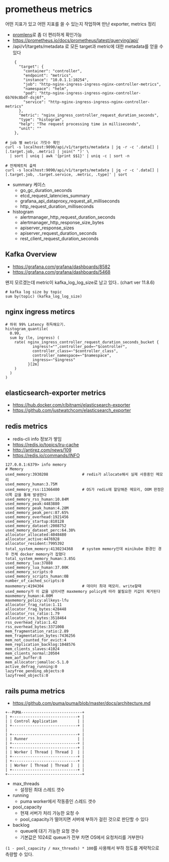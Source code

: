 # prometheus metrics

어떤 지표가 있고 어떤 지표를 쓸 수 있는지 작업하며 만난 exporter, metrics 정리

- [promlens](https://promlens.com)로 좀 더 편리하게 확인가능
- https://prometheus.io/docs/prometheus/latest/querying/api/
- /api/v1/targets/metadata 로 모든 target과 metric에 대한 metadata를 얻을 수 있다

```
    {
      "target": {
        "container": "controller",
        "endpoint": "metrics",
        "instance": "10.0.1.1:10254",
        "job": "http-nginx-ingress-ingress-nginx-controller-metrics",
        "namespace": "helm",
        "pod": "http-nginx-ingress-ingress-nginx-controller-6b769c8bdf-dsj6f",
        "service": "http-nginx-ingress-ingress-nginx-controller-metrics"
      },
      "metric": "nginx_ingress_controller_request_duration_seconds",
      "type": "histogram",
      "help": "The request processing time in milliseconds",
      "unit": ""
    },
```

```
# job 별 metric 가짓수 확인
curl -s localhost:9090/api/v1/targets/metadata | jq -r -c '.data[] | [.target.job, .metric] | join(" ")' \
  | sort | uniq | awk '{print $$1}' | uniq -c | sort -n

# 전체메트릭 출력
curl -s localhost:9090/api/v1/targets/metadata | jq -r -c '.data[] | [.target.job, .target.service, .metric, .type]' | sort
```

- summary 케이스
  - go_gc_duration_seconds
  - etcd_request_latencies_summary
  - grafana_api_dataproxy_request_all_milliseconds
  - http_request_duration_milliseconds
- histogram
  - alertmanager_http_request_duration_seconds
  - alertmanager_http_response_size_bytes
  - apiserver_response_sizes
  - apiserver_request_duration_seconds
  - rest_client_request_duration_seconds


## Kafka Overview

- https://grafana.com/grafana/dashboards/8582
- https://grafana.com/grafana/dashboards/5468

왠지 모르겠는데 metric이 kafka_log_log_size로 남고 있다.. (chart ver 11.8.6)

```
# kafka log size by topic
sum by(topic) (kafka_log_log_size)
```

## nginx ingress metircs

```
# 하위 99% Latency 취득해오기.
histogram_quantile(
  0.99,
  sum by (le, ingress) (
    rate( nginx_ingress_controller_request_duration_seconds_bucket {
            ingress!="",controller_pod=~"$controller",
            controller_class=~"$controller_class",
            controller_namespace=~"$namespace",
            ingress=~"$ingress"
          }[2m]
    )
  )
)
```

## elasticsearch-exporter metrics

- https://hub.docker.com/r/bitnami/elasticsearch-exporter
- https://github.com/justwatchcom/elasticsearch_exporter


## redis metrics

- redis-cli info 정보가 쌓임
- https://redis.io/topics/lru-cache
- http://antirez.com/news/109
- https://redis.io/commands/INFO

```
127.0.0.1:6379> info memory
# Memory
used_memory:3930208               # redis가 allocate해서 실제 사용중인 메모리
used_memory_human:3.75M
used_memory_rss:11366400          # OS가 redis에 할당해준 메모리, OOM 판정은 이쪽 값을 통해 발생한다
used_memory_rss_human:10.84M
used_memory_peak:4483880
used_memory_peak_human:4.28M
used_memory_peak_perc:87.65%
used_memory_overhead:1921456
used_memory_startup:810128
used_memory_dataset:2008752
used_memory_dataset_perc:64.38%
allocator_allocated:4048480
allocator_active:4476928
allocator_resident:7995392
total_system_memory:4130234368    # system memory인데 minikube 환경인 경우 전체 docker memory가 잡혔다
total_system_memory_human:3.85G
used_memory_lua:37888
used_memory_lua_human:37.00K
used_memory_scripts:0
used_memory_scripts_human:0B
number_of_cached_scripts:0
maxmemory:4194304                 # 데이터 최대 메모리. write할때 used_memory가 이 값을 넘어서면 maxmemory policy에 따라 불필요한 키값이 제거된다
maxmemory_human:4.00M
maxmemory_policy:allkeys-lfu
allocator_frag_ratio:1.11
allocator_frag_bytes:428448
allocator_rss_ratio:1.79
allocator_rss_bytes:3518464
rss_overhead_ratio:1.42
rss_overhead_bytes:3371008
mem_fragmentation_ratio:2.89
mem_fragmentation_bytes:7436256
mem_not_counted_for_evict:4
mem_replication_backlog:1048576
mem_clients_slaves:41024
mem_clients_normal:20504
mem_aof_buffer:8
mem_allocator:jemalloc-5.1.0
active_defrag_running:0
lazyfree_pending_objects:0
lazyfreed_objects:0
```



## rails puma metrics

- https://github.com/puma/puma/blob/master/docs/architecture.md

```
+--PUMA---------------------------+
| +-----------------------------+ |
| | Control Application         | |
| +-----------------------------+ |
|                                 |
| +-----------------------------+ |
| | Runner                      | |
| +-----------------------------+ |
| +-----------------------------+ |
| | Worker [ Thread | Thread ]  | |
| +-----------------------------+ |
| +-----------------------------+ |
| | Worker [ Thread | Thread ]  | |
| +-----------------------------+ |
+---------------------------------+
```


- max_threads
  - 설정된 최대 스레드 갯수
- running
  - puma worker에서 작동중인 스레드 갯수
- pool_capacity
  - 현재 서버가 처리 가능한 요청 수
  - pool_capacity가 떨어지면 서버에 부하가 걸린 것으로 판단할 수 있다
- backlog
  - queue에 대기 가능한 요청 갯수
  - 기본값은 1024로 queue가 전부 차면 OS에서 요청처리를 거부한다


`(1 - pool_capacity / max_threads) * 100`를 사용해서 부하 정도를 계략적으로 측량할 수 있다.
